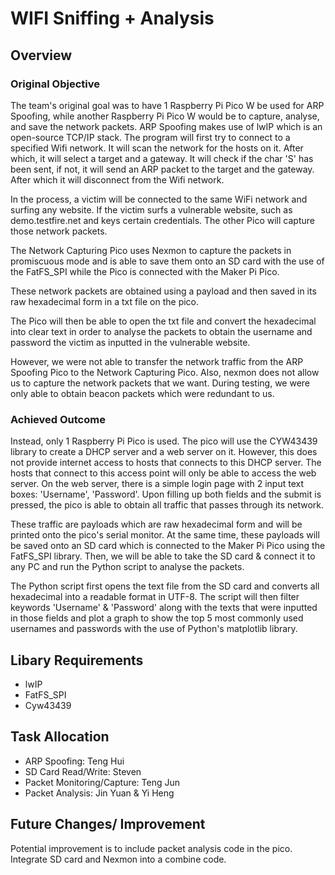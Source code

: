 # WIFI Sniffing + Analysis

## Overview
### Original Objective
The team's original goal was to have 1 Raspberry Pi Pico W be used for ARP Spoofing, while another Raspberry Pi Pico W would be to capture, analyse, and save the network packets.
ARP Spoofing makes use of lwIP which is an open-source TCP/IP stack. The program will first try to connect to a specified Wifi network.
It will scan the network for the hosts on it.
After which, it will select a target and a gateway.
It will check if the char 'S' has been sent, if not, it will send an ARP packet to the target and the gateway. After which it will disconnect from the Wifi network.

In the process, a victim will be connected to the same WiFi network and surfing any website. If the victim surfs a vulnerable website, such as demo.testfire.net and keys certain credentials. The other Pico will capture those network packets.

The Network Capturing Pico uses Nexmon to capture the packets in promiscuous mode and is able to save them onto an SD card with the use of the FatFS_SPI while the Pico is connected with the Maker Pi Pico.

These network packets are obtained using a payload and then saved in its raw hexadecimal form in a txt file on the pico.

The Pico will then be able to open the txt file and convert the hexadecimal into clear text in order to analyse the packets to obtain the username and password the victim as inputted in the vulnerable website.

However, we were not able to transfer the network traffic from the ARP Spoofing Pico to the Network Capturing Pico. Also, nexmon does not allow us to capture the network packets that we want. During testing, we were only able to obtain beacon packets which were redundant to us.

### Achieved Outcome
Instead, only 1 Raspberry Pi Pico is used. The pico will use the CYW43439 library to create a DHCP server and a web server on it. However, this does not provide internet access to hosts that connects to this DHCP server. The hosts that connect to this access point will only be able to access the web server. On the web server, there is a simple login page with 2 input text boxes: 'Username', 'Password'. Upon filling up both fields and the submit is pressed, the pico is able to obtain all traffic that passes through its network.

These traffic are payloads which are raw hexadecimal form and will be printed onto the pico's serial monitor. At the same time, these payloads will be saved onto an SD card which is connected to the Maker Pi Pico using the FatFS_SPI library. Then, we will be able to take the SD card & connect it to any PC and run the Python script to analyse the packets.

The Python script first opens the text file from the SD card and converts all hexadecimal into a readable format in UTF-8. The script will then filter keywords 'Username' & 'Password' along with the texts that were inputted in those fields and plot a graph to show the top 5 most commonly used usernames and passwords with the use of Python's matplotlib library.

## Libary Requirements
- lwIP
- FatFS_SPI
- Cyw43439

## Task Allocation
- ARP Spoofing: Teng Hui
- SD Card Read/Write: Steven
- Packet Monitoring/Capture: Teng Jun
- Packet Analysis: Jin Yuan & Yi Heng

## Future Changes/ Improvement
Potential improvement is to include packet analysis code in the pico. 
Integrate SD card and Nexmon into a combine code.
